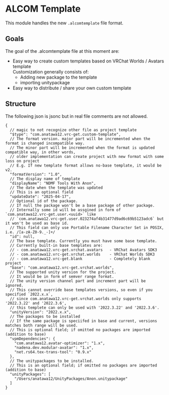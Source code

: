# ALCOM Template

This module handles the new `.alcomtemplate` file format.

## Goals

The goal of the .alcomtemplate file at this moment are:

- Easy way to create custom templates based on VRChat Worlds / Avatars template  
  Customization generally consists of:
    - Adding new package to the template
    - importing unitypackage
- Easy way to distribute / share your own custom template

## Structure

The following json is jsonc but in real file comments are not allowed.

```json5
{
  // magic to not recognize other file as project template
  "$type": "com.anatawa12.vrc-get.custom-template",
  // The format version. major part will be incremented when the format is changed incompatible way.
  // The minor part will be incremented when the format is updated compatible way, in other words,
  // older implementation can create project with new format with some loss on project
  // E.g. If new template format allows no-base template, it would be v2. 
  "formatVersion": "1.0",
  // The display name of template
  "displayName": "NDMF Tools With Anon",
  // The date when the template was updated
  // This is an optional field
  "updateDate": "2025-04-17",
  // Optional id of the package.
  // If null the package won't be a base package of other package.
  // Internally some id will be assgined in form of `com.anatawa12.vrc-get.user.<uuid>` like 
  // `com.anatawa12.vrc-get.user.023274af4b31477d9ad6c69b5123adc6` but it won't be used as base id.
  // This field can only use Portable Filename Character Set in POSIX, i.e. /[a-zA-Z0-9._-]+/
  "id": null,
  // The base template. Currently you must have some base template.
  // Currently built-in base templates are:
  // - com.anatawa12.vrc-get.vrchat.avatars   - VRChat Avatars SDK3
  // - com.anatawa12.vrc-get.vrchat.worlds    - VRChat Worlds SDK3
  // - com.anatawa12.vrc-get.blank            - Completely blank project
  "base": "com.anatawa12.vrc-get.vrchat.worlds",
  // The supported unity version for the project.
  // It would be in form of semver range format.
  // The unity version channel part and increment part will be ignored.
  // This cannot override base templates versions, so even if you specified `2022.x.x`, 
  // since com.anatawa12.vrc-get.vrchat.worlds only supports '2022.3.22' and '2022.3.6',
  // this templete can only be used with '2022.3.22' and '2022.3.6'.
  "unityVersion": "2022.x.x",
  // The packages to be installed
  // If the same package is speciifed in base and current, versions matches both range will be used.
  // This is optional field; if omitted no packages are imported (addition to base)
  "vpmDependencies": {
    "com.anatawa12.avatar-optimizer": "1.x",
    "nadena.dev.modular-avatar": "1.x",
    "net.rs64.tex-trans-tool": "0.9.x"
  },
  // The unitypackages to be installed.
  // This is an optional field; if omitted no packages are imported (addition to base)
  "unityPackages": [
    "/Users/anatawa12/UnityPackages/Anon.unitypackage"
  ]
}
```

